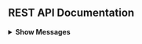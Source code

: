 ## REST API Documentation

<details>
  <summary><b> Show Messages </b></summary>

  Returns json data about a single user.

----
* **URL**

  /v1/messages

* **Method:**

  `GET`
  
*  **URL Params**

   **Required:**
 
   `none`

* **Success Response:**

  * **Code:** 200 <br />
 
* **Error Response:**

  * **Code:** 404 NOT FOUND <br />
    **Content:** `{"error":"there is an error","success":"0","status":"404"}`


* **Sample Call:**

  127.0.0.1:8000/api/v1/messages
</details>
